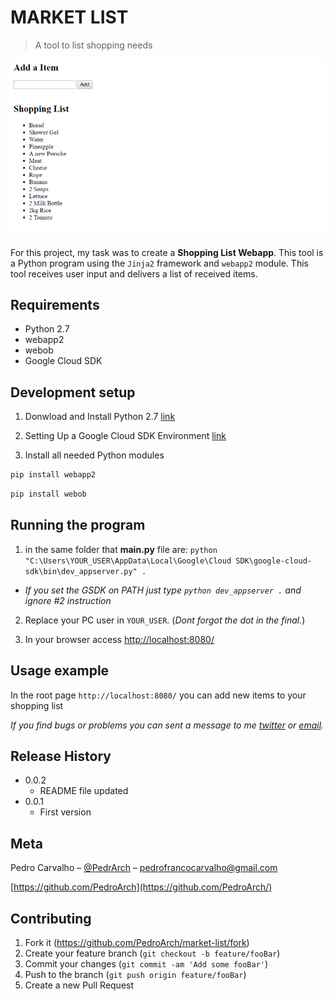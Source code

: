 # MARKET LIST

> A tool to list shopping needs

![](screen-shot.png)

For this project, my task was to create a **Shopping List Webapp**. This tool is a Python program using the `Jinja2` framework and `webapp2` module.  This tool receives user input and delivers a list of received items.

## Requirements

- Python 2.7
- webapp2
- webob
- Google Cloud SDK

## Development setup

1. Donwload and Install Python 2.7 [link](https://www.python.org/downloads/release/python-2716/)

2. Setting Up a Google Cloud SDK Environment [link](https://cloud.google.com/python/setup?hl=en-us)

2. Install all needed Python modules

```sh
pip install webapp2
```

```sh
pip install webob
```

## Running the program

1. in the same folder that **main.py** file are: `python "C:\Users\YOUR_USER\AppData\Local\Google\Cloud SDK\google-cloud-sdk\bin\dev_appserver.py" .`

  * _If you set the GSDK on PATH just type `python dev_appserver .` and ignore #2 instruction_


2. Replace your PC user in `YOUR_USER`. (_Dont forgot the dot in the final._)

3. In your browser access [http://localhost:8080/](http://localhost:8080/)

## Usage example

In the root page `http://localhost:8080/` you can add new items to your shopping list

_If you find bugs or problems you can sent a message to me [twitter] or [email]._


## Release History

* 0.0.2
   * README file updated
* 0.0.1
   * First version

## Meta

Pedro Carvalho – [@PedrArch](https://twitter.com/PedroArch) – pedrofrancocarvalho@gmail.com

[https://github.com/PedroArch](https://github.com/PedroArch/)

## Contributing

1. Fork it (<https://github.com/PedroArch/market-list/fork>)
2. Create your feature branch (`git checkout -b feature/fooBar`)
3. Commit your changes (`git commit -am 'Add some fooBar'`)
4. Push to the branch (`git push origin feature/fooBar`)
5. Create a new Pull Request

<!-- Markdown link & img dfn's -->
[twitter]:https://twitter.com/PedroArch
[github]:https://github.com/PedroArch
[email]: pedrofrancocarvalho@gmail.com
